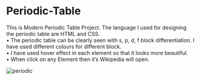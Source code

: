 # Periodic-Table
This is Modern Periodic Table Project. The language I used  for designing the periodic table are HTML and CSS.<br>
• The periodic table can be clearly seen with s, p, d, f block differentiation. I have used different colours for different block.<br>
• I have used hover effect in each element so that it looks more beautiful.<br>
• When click on any Element then it’s Wikipedia will open. <br>

![periodic](https://user-images.githubusercontent.com/78692359/123531902-ff2f8c00-d725-11eb-8537-e0c787fedcb6.JPG)
